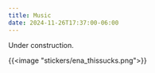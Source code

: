 ```yaml
---
title: Music
date: 2024-11-26T17:37:00-06:00
---
```


Under construction.

{{<image "stickers/ena_thissucks.png">}}